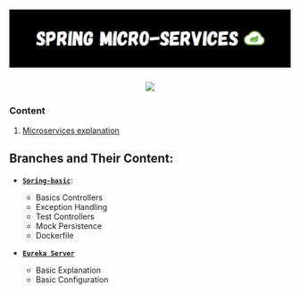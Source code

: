 <h1 align="center">
    <img src="./assets/title.png" width="700" alt="SPRING MICROSERVICES">
</h1>

<div align="center">
    <img src="https://skillicons.dev/icons?i=github,git,idea,java,spring,mysql,docker" /> 
</div>


### Content

1. [Microservices explanation](./docs/microservices.md)


## Branches and Their Content:

* **[`Spring-basic`](https://github.com/CristianLopez3/spring-microservices/tree/basic-spring)**:

  - Basics Controllers
  - Exception Handling
  - Test Controllers
  - Mock Persistence
  - Dockerfile

* **[`Eureka Server`](https://github.com/CristianLopez3/spring-microservices/tree/eureka-server)**
  - Basic Explanation
  - Basic Configuration
